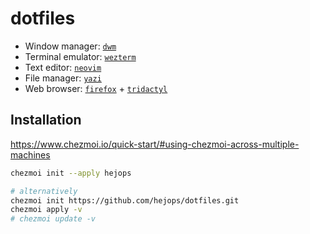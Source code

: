 # dotfiles

- Window manager: [`dwm`](https://github.com/hejops/dwm)
- Terminal emulator: [`wezterm`](./dot_config/wezterm)
- Text editor: [`neovim`](./dot_config/nvim)
- File manager: [`yazi`](./dot_config/yazi)
- Web browser: [`firefox`](./dot_mozilla/firefox) + [`tridactyl`](./dot_config/tridactyl)

## Installation

<https://www.chezmoi.io/quick-start/#using-chezmoi-across-multiple-machines>

```sh
chezmoi init --apply hejops

# alternatively
chezmoi init https://github.com/hejops/dotfiles.git
chezmoi apply -v
# chezmoi update -v
```
